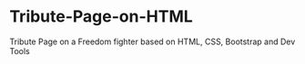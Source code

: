 # Tribute-Page-on-HTML
Tribute Page on a Freedom fighter based on HTML, CSS, Bootstrap and Dev Tools

